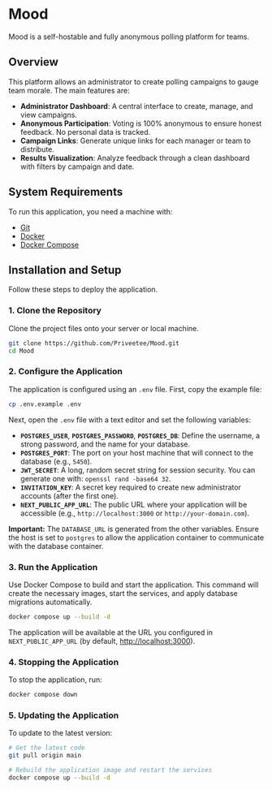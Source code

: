 # Mood

Mood is a self-hostable and fully anonymous polling platform for teams.

## Overview

This platform allows an administrator to create polling campaigns to gauge team morale. The main features are:

-   **Administrator Dashboard**: A central interface to create, manage, and view campaigns.
-   **Anonymous Participation**: Voting is 100% anonymous to ensure honest feedback. No personal data is tracked.
-   **Campaign Links**: Generate unique links for each manager or team to distribute.
-   **Results Visualization**: Analyze feedback through a clean dashboard with filters by campaign and date.

## System Requirements

To run this application, you need a machine with:
-   [Git](https://git-scm.com/)
-   [Docker](https://www.docker.com/get-started)
-   [Docker Compose](https://docs.docker.com/compose/install/)

## Installation and Setup

Follow these steps to deploy the application.

### 1. Clone the Repository

Clone the project files onto your server or local machine.

```bash
git clone https://github.com/Priveetee/Mood.git
cd Mood
```

### 2. Configure the Application

The application is configured using an `.env` file. First, copy the example file:

```bash
cp .env.example .env
```

Next, open the `.env` file with a text editor and set the following variables:

-   **`POSTGRES_USER`**, **`POSTGRES_PASSWORD`**, **`POSTGRES_DB`**:
    Define the username, a strong password, and the name for your database.
-   **`POSTGRES_PORT`**:
    The port on your host machine that will connect to the database (e.g., `5450`).
-   **`JWT_SECRET`**:
    A long, random secret string for session security. You can generate one with: `openssl rand -base64 32`.
-   **`INVITATION_KEY`**:
    A secret key required to create new administrator accounts (after the first one).
-   **`NEXT_PUBLIC_APP_URL`**:
    The public URL where your application will be accessible (e.g., `http://localhost:3000` or `http://your-domain.com`).

**Important:** The `DATABASE_URL` is generated from the other variables. Ensure the host is set to `postgres` to allow the application container to communicate with the database container.

### 3. Run the Application

Use Docker Compose to build and start the application. This command will create the necessary images, start the services, and apply database migrations automatically.

```bash
docker compose up --build -d
```

The application will be available at the URL you configured in `NEXT_PUBLIC_APP_URL` (by default, [http://localhost:3000](http://localhost:3000)).

### 4. Stopping the Application

To stop the application, run:

```bash
docker compose down
```

### 5. Updating the Application

To update to the latest version:

```bash
# Get the latest code
git pull origin main

# Rebuild the application image and restart the services
docker compose up --build -d
```
